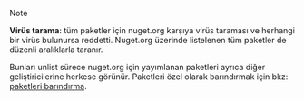 > [!Note]
> **Virüs tarama**: tüm paketler için nuget.org karşıya virüs taraması ve herhangi bir virüs bulunursa reddetti. Nuget.org üzerinde listelenen tüm paketler de düzenli aralıklarla taranır.
>
> Bunları unlist sürece nuget.org için yayımlanan paketleri ayrıca diğer geliştiricilerine herkese görünür. Paketleri özel olarak barındırmak için bkz: [paketleri barındırma](../../hosting-packages/overview.md).